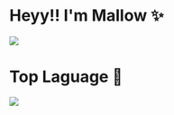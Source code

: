 # Heyy!! I'm Mallow ✨


<picture>
  <source
    srcset="https://github-readme-stats.vercel.app/api?username=malfurra&show_icons=true&theme=tokyonight"
    media="(prefers-color-scheme: dark)"
  />
  <source
    srcset="https://github-readme-stats.vercel.app/api?username=malfurra&show_icons=true"
    media="(prefers-color-scheme: light), (prefers-color-scheme: no-preference)"
  />
  <img src="https://github-readme-stats.vercel.app/api?username=malfurra&show_icons=true" />
</picture>

# Top Laguage 🔑
<picture>
  <source
    srcset="https://github-readme-stats.vercel.app/api/top-langs/?username=malfurra&theme=tokyonight"
    media="(prefers-color-scheme: dark)"
  />
  <source
    srcset="https://github-readme-stats.vercel.app/api?username=malfurra&show_icons=true"
    media="(prefers-color-scheme: light), (prefers-color-scheme: no-preference)"
  />
  <img src="https://github-readme-stats.vercel.app/api?username=malfurra&show_icons=true" />
</picture>